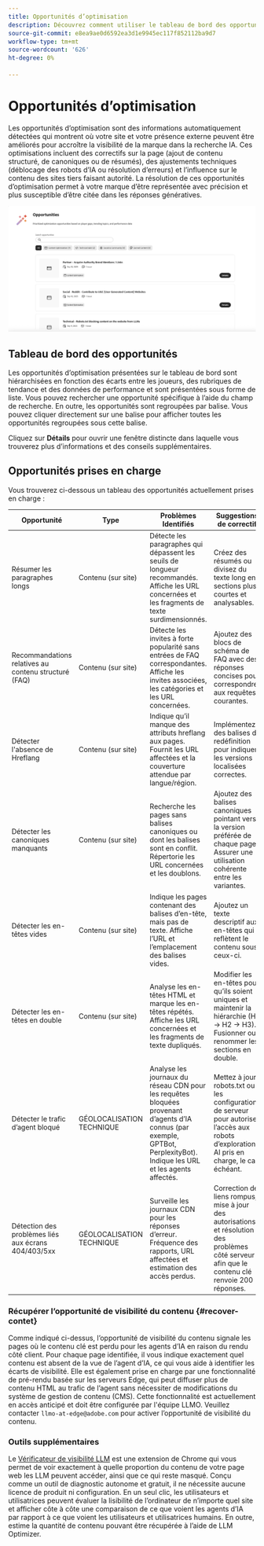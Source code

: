 ```yaml
---
title: Opportunités d’optimisation
description: Découvrez comment utiliser le tableau de bord des opportunités pour détecter automatiquement comment votre site peut être amélioré afin d’augmenter la visibilité de la marque.
source-git-commit: e8ea9ae0d6592ea3d1e9945ec117f852112ba9d7
workflow-type: tm+mt
source-wordcount: '626'
ht-degree: 0%

---
```



# Opportunités d’optimisation

Les opportunités d’optimisation sont des informations automatiquement détectées qui montrent où votre site et votre présence externe peuvent être améliorés pour accroître la visibilité de la marque dans la recherche IA. Ces optimisations incluent des correctifs sur la page (ajout de contenu structuré, de canoniques ou de résumés), des ajustements techniques (déblocage des robots d’IA ou résolution d’erreurs) et l’influence sur le contenu des sites tiers faisant autorité. La résolution de ces opportunités d’optimisation permet à votre marque d’être représentée avec précision et plus susceptible d’être citée dans les réponses génératives.

![Opportunités d’optimisation](/help/dashboards/assets/oport.png)

## Tableau de bord des opportunités

Les opportunités d’optimisation présentées sur le tableau de bord sont hiérarchisées en fonction des écarts entre les joueurs, des rubriques de tendance et des données de performance et sont présentées sous forme de liste. Vous pouvez rechercher une opportunité spécifique à l’aide du champ de recherche. En outre, les opportunités sont regroupées par balise. Vous pouvez cliquer directement sur une balise pour afficher toutes les opportunités regroupées sous cette balise.

Cliquez sur **Détails** pour ouvrir une fenêtre distincte dans laquelle vous trouverez plus d’informations et des conseils supplémentaires.

## Opportunités prises en charge

Vous trouverez ci-dessous un tableau des opportunités actuellement prises en charge :

| Opportunité | Type | Problèmes Identifiés | Suggestions de correctif |
|---------|----------|----------|----------|
| Résumer les paragraphes longs | Contenu (sur site) | Détecte les paragraphes qui dépassent les seuils de longueur recommandés. Affiche les URL concernées et les fragments de texte surdimensionnés. | Créez des résumés ou divisez du texte long en sections plus courtes et analysables. |
| Recommandations relatives au contenu structuré (FAQ) | Contenu (sur site) | Détecte les invites à forte popularité sans entrées de FAQ correspondantes. Affiche les invites associées, les catégories et les URL concernées. | Ajoutez des blocs de schéma de FAQ avec des réponses concises pour correspondre aux requêtes courantes. |
| Détecter l&#39;absence de Hreflang | Contenu (sur site) | Indique qu’il manque des attributs hreflang aux pages. Fournit les URL affectées et la couverture attendue par langue/région. | Implémentez des balises de redéfinition pour indiquer les versions localisées correctes. |
| Détecter les canoniques manquants | Contenu (sur site) | Recherche les pages sans balises canoniques ou dont les balises sont en conflit. Répertorie les URL concernées et les doublons. | Ajoutez des balises canoniques pointant vers la version préférée de chaque page. Assurer une utilisation cohérente entre les variantes. |
| Détecter les en-têtes vides | Contenu (sur site) | Indique les pages contenant des balises d’en-tête, mais pas de texte. Affiche l’URL et l’emplacement des balises vides. | Ajoutez un texte descriptif aux en-têtes qui reflètent le contenu sous ceux-ci. |
| Détecter les en-têtes en double | Contenu (sur site) | Analyse les en-têtes HTML et marque les en-têtes répétés. Affiche les URL concernées et les fragments de texte dupliqués. | Modifier les en-têtes pour qu’ils soient uniques et maintenir la hiérarchie (H1 → H2 → H3). Fusionner ou renommer les sections en double. |
| Détecter le trafic d’agent bloqué | GÉOLOCALISATION TECHNIQUE | Analyse les journaux du réseau CDN pour les requêtes bloquées provenant d’agents d’IA connus (par exemple, GPTBot, PerplexityBot). Indique les URL et les agents affectés. | Mettez à jour robots.txt ou les configurations de serveur pour autoriser l’accès aux robots d’exploration AI pris en charge, le cas échéant. |
| Détection des problèmes liés aux écrans 404/403/5xx | GÉOLOCALISATION TECHNIQUE | Surveille les journaux CDN pour les réponses d’erreur. Fréquence des rapports, URL affectées et estimation des accès perdus. | Correction de liens rompus, mise à jour des autorisations et résolution des problèmes côté serveur afin que le contenu clé renvoie 200 réponses. |

### Récupérer l’opportunité de visibilité du contenu {#recover-contet}

Comme indiqué ci-dessus, l’opportunité de visibilité du contenu signale les pages où le contenu clé est perdu pour les agents d’IA en raison du rendu côté client. Pour chaque page identifiée, il vous indique exactement quel contenu est absent de la vue de l’agent d’IA, ce qui vous aide à identifier les écarts de visibilité. Elle est également prise en charge par une fonctionnalité de pré-rendu basée sur les serveurs Edge, qui peut diffuser plus de contenu HTML au trafic de l’agent sans nécessiter de modifications du système de gestion de contenu (CMS). Cette fonctionnalité est actuellement en accès anticipé et doit être configurée par l&#39;équipe LLMO. Veuillez contacter `llmo-at-edge@adobe.com` pour activer l’opportunité de visibilité du contenu.

### Outils supplémentaires

Le [Vérificateur de visibilité LLM](https://chromewebstore.google.com/detail/is-your-webpage-citable/jbjngahjjdgonbeinjlepfamjdmdcbcc) est une extension de Chrome qui vous permet de voir exactement à quelle proportion du contenu de votre page web les LLM peuvent accéder, ainsi que ce qui reste masqué. Conçu comme un outil de diagnostic autonome et gratuit, il ne nécessite aucune licence de produit ni configuration. En un seul clic, les utilisateurs et utilisatrices peuvent évaluer la lisibilité de l’ordinateur de n’importe quel site et afficher côte à côte une comparaison de ce que voient les agents d’IA par rapport à ce que voient les utilisateurs et utilisatrices humains. En outre, estime la quantité de contenu pouvant être récupérée à l’aide de LLM Optimizer.
